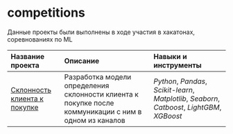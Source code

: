 # competitions

Данные проекты были выполнены в ходе участия в хакатонах, соревнованиях по ML


| Название проекта | Описание | Навыки и инструменты | 
| :---------------------- | :---------------------- | :---------------------- |
| [Склонность клиента к покупке](01_ya_r1) | Разработка модели  определения склонности клиента к покупке после коммуникации с ним в одном из каналов| *Python*, *Pandas*, *Sсikit-learn*, *Matplotlib*, *Seaborn*, *Catboost*, *LightGBM*, *XGBoost*|
